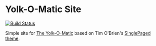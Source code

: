# Yolk-O-Matic Site

[![Build Status](https://travis-ci.org/robertwtucker/yolkomatic-site.svg?branch=gh-pages)](https://travis-ci.org/robertwtucker/yolkomatic-site)

Simple site for [The Yolk-O-Matic](https://yolkomatic.com) based on Tim O'Brien's [SinglePaged theme](https://github.com/t413/SinglePaged).
